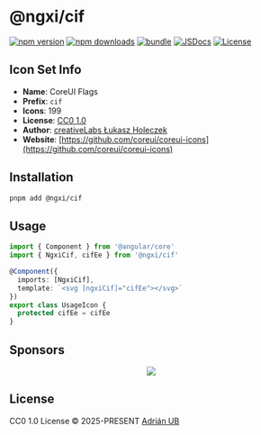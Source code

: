 # @ngxi/cif

[![npm version][npm-version-src]][npm-version-href]
[![npm downloads][npm-downloads-src]][npm-downloads-href]
[![bundle][bundle-src]][bundle-href]
[![JSDocs][jsdocs-src]][jsdocs-href]
[![License][license-src]][license-href]

## Icon Set Info

- **Name**: CoreUI Flags
- **Prefix**: `cif`
- **Icons**: 199
- **License**: [CC0 1.0](https://creativecommons.org/publicdomain/zero/1.0/)
- **Author**: [creativeLabs Łukasz Holeczek](https://github.com/coreui/coreui-icons)
- **Website**: [https://github.com/coreui/coreui-icons](https://github.com/coreui/coreui-icons)

## Installation

```sh
pnpm add @ngxi/cif
```

## Usage

```ts
import { Component } from '@angular/core'
import { NgxiCif, cifEe } from '@ngxi/cif'

@Component({
  imports: [NgxiCif],
  template: `<svg [ngxiCif]="cifEe"></svg>`
})
export class UsageIcon {
  protected cifEe = cifEe
}
```

## Sponsors

<p align="center">
  <a href="https://cdn.jsdelivr.net/gh/adrian-ub/static/sponsors.svg">
    <img src='https://cdn.jsdelivr.net/gh/adrian-ub/static/sponsors.svg'/>
  </a>
</p>

## License

CC0 1.0 License © 2025-PRESENT [Adrián UB](https://github.com/adrian-ub)

<!-- Badges -->

[npm-version-src]: https://img.shields.io/npm/v/@ngxi/cif?style=flat&colorA=080f12&colorB=1fa669
[npm-version-href]: https://npmjs.com/package/@ngxi/cif
[npm-downloads-src]: https://img.shields.io/npm/dm/@ngxi/cif?style=flat&colorA=080f12&colorB=1fa669
[npm-downloads-href]: https://npmjs.com/package/@ngxi/cif
[bundle-src]: https://img.shields.io/bundlephobia/minzip/@ngxi/cif?style=flat&colorA=080f12&colorB=1fa669&label=minzip
[bundle-href]: https://bundlephobia.com/result?p=@ngxi/cif
[license-src]: https://img.shields.io/npm/l/@ngxi/cif?style=flat&colorA=080f12&colorB=1fa669
[license-href]: https://github.com/adrian-ub/ngxi/blob/main/LICENSE
[jsdocs-src]: https://img.shields.io/badge/jsdocs-reference-080f12?style=flat&colorA=080f12&colorB=1fa669
[jsdocs-href]: https://www.jsdocs.io/package/@ngxi/cif
